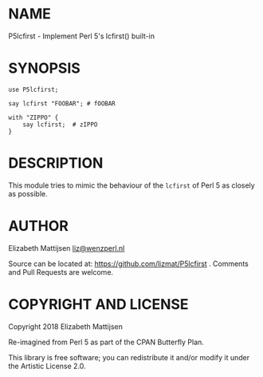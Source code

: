 NAME
====

P5lcfirst - Implement Perl 5's lcfirst() built-in

SYNOPSIS
========

    use P5lcfirst;

    say lcfirst "FOOBAR"; # fOOBAR

    with "ZIPPO" {
        say lcfirst;  # zIPPO
    }

DESCRIPTION
===========

This module tries to mimic the behaviour of the `lcfirst` of Perl 5 as closely as possible.

AUTHOR
======

Elizabeth Mattijsen <liz@wenzperl.nl>

Source can be located at: https://github.com/lizmat/P5lcfirst . Comments and Pull Requests are welcome.

COPYRIGHT AND LICENSE
=====================

Copyright 2018 Elizabeth Mattijsen

Re-imagined from Perl 5 as part of the CPAN Butterfly Plan.

This library is free software; you can redistribute it and/or modify it under the Artistic License 2.0.

